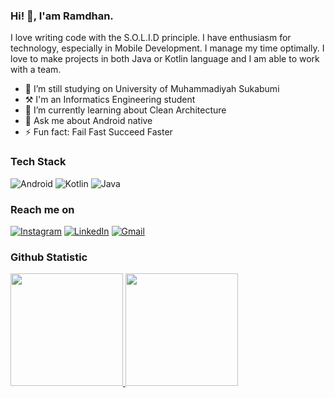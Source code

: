 ### Hi! 👋, I'am Ramdhan. 

I love writing code with the S.O.L.I.D principle. I have enthusiasm for technology, especially in Mobile Development. I manage my time optimally. I love to make projects in both Java or Kotlin language and I am able to work with a team.

- 🏫 I’m still studying on University of Muhammadiyah Sukabumi
- ⚒️ I'm an Informatics Engineering student
- 🌱 I’m currently learning about Clean Architecture
- 💬 Ask me about Android native
- ⚡ Fun fact: Fail Fast Succeed Faster
 
### Tech Stack
![Android](https://img.shields.io/badge/Android-3DDC84?style=for-the-badge&logo=android&logoColor=white)
![Kotlin](https://img.shields.io/badge/Kotlin-0095D5?&style=for-the-badge&logo=kotlin&logoColor=white)
![Java](https://img.shields.io/badge/Java-ED8B00?style=for-the-badge&logo=java&logoColor=white) 
 
### Reach me on
[![Instagram](https://img.shields.io/badge/Instagram-E4405F?style=for-the-badge&logo=instagram&logoColor=white)](https://instagram.com/ramdhan.official)
[![LinkedIn](https://img.shields.io/badge/LinkedIn-2CA5E0?style=for-the-badge&logo=telegram&logoColor=white)](https://linkedin.com/in/ramdhanjr11/)
[![Gmail](https://img.shields.io/badge/Gmail-D14836?style=for-the-badge&logo=gmail&logoColor=white)](mailto:ramdhanjr690@gmail.com)
  
### Github Statistic
<p align="left">
<a href="https://github.com/ramdhanjr11">
  <img height="180em" src="https://github-readme-stats-eight-theta.vercel.app/api?username=ramdhanjr11&show_icons=true&theme=tokyonight&include_all_commits=true&count_private=true"/>
  <img height="180em" src="https://github-readme-stats-eight-theta.vercel.app/api/top-langs/?username=ramdhanjr11&layout=compact&langs_count=8&theme=tokyonight"/>
</a>
</p>


